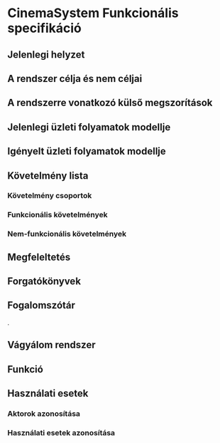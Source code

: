# CinemaSystem Funkcionális specifikáció

## **Jelenlegi helyzet**


## **A rendszer célja és nem céljai**


## **A rendszerre vonatkozó külső megszorítások**


## **Jelenlegi üzleti folyamatok modellje**


## **Igényelt üzleti folyamatok modellje**


## **Követelmény lista**
### Követelmény csoportok


### Funkcionális követelmények



### Nem-funkcionális követelmények


## Megfeleltetés	


## Forgatókönyvek


## Fogalomszótár
.

## **Vágyálom rendszer**


## **Funkció**


## **Használati esetek**
### **Aktorok azonosítása**

### **Használati esetek azonosítása**




